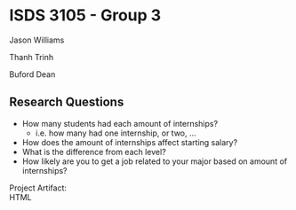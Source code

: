 # ISDS 3105 - Group 3 
Jason Williams

Thanh Trinh

Buford Dean

## Research Questions  
- How many students had each amount of internships?
  - i.e. how many had one internship, or two, …
- How does the amount of internships affect starting salary?
- What is the difference from each level?
- How likely are you to get a job related to your major based on amount of internships?





Project Artifact:  
HTML
